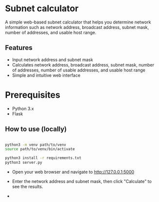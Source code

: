 # Subnet calculator

A simple web-based subnet calculator that helps you determine network information such as network address, broadcast address, subnet mask, number of addresses, and usable host range.

## Features
- Input network address and subnet mask
- Calculates network address, broadcast address, subnet mask, number of addresses, number of usable addresses, and usable host range
- Simple and intuitive web interface

# Prerequisites

- Python 3.x
- Flask

## How to use (locally)

```bash

python3 -m venv path/to/venv
source path/to/venv/bin/activate

python3 install -r requirements.txt
python3 server.py

```

- Open your web browser and navigate to http://127.0.0.1:5000

- Enter the network address and subnet mask, then click "Calculate" to see the results.
- 
